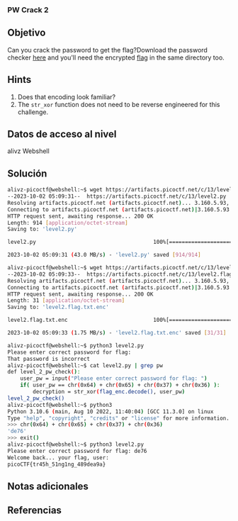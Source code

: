 ### PW Crack 2
## Objetivo
Can you crack the password to get the flag?Download the password checker [here](https://artifacts.picoctf.net/c/13/level2.py) and you'll need the encrypted [flag](https://artifacts.picoctf.net/c/13/level2.flag.txt.enc) in the same directory too.

## Hints
1. Does that encoding look familiar?
2. The `str_xor` function does not need to be reverse engineered for this challenge.
## Datos de acceso al nivel
alivz
Webshell
## Solución
```bash
alivz-picoctf@webshell:~$ wget https://artifacts.picoctf.net/c/13/level2.py
--2023-10-02 05:09:31--  https://artifacts.picoctf.net/c/13/level2.py
Resolving artifacts.picoctf.net (artifacts.picoctf.net)... 3.160.5.93, 3.160.5.18, 3.160.5.42, ...
Connecting to artifacts.picoctf.net (artifacts.picoctf.net)|3.160.5.93|:443... connected.
HTTP request sent, awaiting response... 200 OK
Length: 914 [application/octet-stream]
Saving to: 'level2.py'

level2.py                                     100%[==============================================================================================>]     914  --.-KB/s    in 0s      

2023-10-02 05:09:31 (43.0 MB/s) - 'level2.py' saved [914/914]

alivz-picoctf@webshell:~$ wget https://artifacts.picoctf.net/c/13/level2.flag.txt.enc
--2023-10-02 05:09:33--  https://artifacts.picoctf.net/c/13/level2.flag.txt.enc
Resolving artifacts.picoctf.net (artifacts.picoctf.net)... 3.160.5.93, 3.160.5.71, 3.160.5.18, ...
Connecting to artifacts.picoctf.net (artifacts.picoctf.net)|3.160.5.93|:443... connected.
HTTP request sent, awaiting response... 200 OK
Length: 31 [application/octet-stream]
Saving to: 'level2.flag.txt.enc'

level2.flag.txt.enc                           100%[==============================================================================================>]      31  --.-KB/s    in 0s      

2023-10-02 05:09:33 (1.75 MB/s) - 'level2.flag.txt.enc' saved [31/31]

alivz-picoctf@webshell:~$ python3 level2.py
Please enter correct password for flag: 
That password is incorrect
alivz-picoctf@webshell:~$ cat level2.py | grep pw
def level_2_pw_check():
    user_pw = input("Please enter correct password for flag: ")
    if( user_pw == chr(0x64) + chr(0x65) + chr(0x37) + chr(0x36) ):
        decryption = str_xor(flag_enc.decode(), user_pw)
level_2_pw_check()
alivz-picoctf@webshell:~$ python3
Python 3.10.6 (main, Aug 10 2022, 11:40:04) [GCC 11.3.0] on linux
Type "help", "copyright", "credits" or "license" for more information.
>>> chr(0x64) + chr(0x65) + chr(0x37) + chr(0x36)
'de76'
>>> exit()
alivz-picoctf@webshell:~$ python3 level2.py
Please enter correct password for flag: de76
Welcome back... your flag, user:
picoCTF{tr45h_51ng1ng_489dea9a}
```
## Notas adicionales

## Referencias
